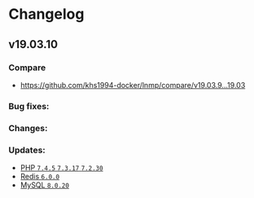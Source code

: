 # Changelog

## v19.03.10

### Compare

* https://github.com/khs1994-docker/lnmp/compare/v19.03.9...19.03

### Bug fixes:

### Changes:

### Updates:

* [PHP `7.4.5` `7.3.17` `7.2.30`](https://www.php.net/ChangeLog-7.php#7.4.5)
* [Redis `6.0.0`](https://raw.githubusercontent.com/antirez/redis/6.0/00-RELEASENOTES)
* [MySQL `8.0.20`](https://dev.mysql.com/doc/relnotes/mysql/8.0/en/news-8-0-20.html)
